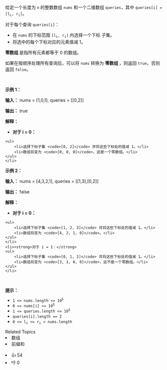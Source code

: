 <p>给定一个长度为 <code>n</code> 的整数数组 <code>nums</code> 和一个二维数组 <code>queries</code>，其中 <code>queries[i] = [l<sub>i</sub>, r<sub>i</sub>]</code>。</p>

<p>对于每个查询&nbsp;<code>queries[i]</code>：</p>

<ul> 
 <li>在&nbsp;<code>nums</code>&nbsp;的下标范围&nbsp;<code>[l<sub>i</sub>, r<sub>i</sub>]</code>&nbsp;内选择一个下标 <span data-keyword="subset">子集</span>。</li> 
 <li>将选中的每个下标对应的元素值减 1。</li> 
</ul>

<p><strong>零数组&nbsp;</strong>是指所有元素都等于 0 的数组。</p>

<p>如果在按顺序处理所有查询后，可以将 <code>nums</code> 转换为&nbsp;<strong>零数组&nbsp;</strong>，则返回 <code>true</code>，否则返回 <code>false</code>。</p>

<p>&nbsp;</p>

<p><strong class="example">示例 1：</strong></p>

<div class="example-block"> 
 <p><strong>输入：</strong> <span class="example-io">nums = [1,0,1], queries = [[0,2]]</span></p> 
</div>

<p><strong>输出：</strong> <span class="example-io">true</span></p>

<p><strong>解释：</strong></p>

<ul> 
 <li><strong>对于 i = 0：</strong> </li>
</ul>

    <ul>
    	<li>选择下标子集 <code>[0, 2]</code> 并将这些下标处的值减 1。</li>
    	<li>数组将变为 <code>[0, 0, 0]</code>，这是一个零数组。</li>
    </ul>
    </li>


<p><strong class="example">示例 2：</strong></p>

<div class="example-block"> 
 <p><strong>输入：</strong> <span class="example-io">nums = [4,3,2,1], queries = [[1,3],[0,2]]</span></p> 
</div>

<p><strong>输出：</strong> <span class="example-io">false</span></p>

<p><strong>解释：</strong></p>

<ul> 
 <li><strong>对于 i = 0：</strong>&nbsp; </li>
</ul>

    <ul>
    	<li>选择下标子集 <code>[1, 2, 3]</code> 并将这些下标处的值减 1。</li>
    	<li>数组将变为 <code>[4, 2, 1, 0]</code>。</li>
    </ul>
    </li>
    <li><strong>对于 i = 1：</strong>
    <ul>
    	<li>选择下标子集 <code>[0, 1, 2]</code> 并将这些下标处的值减 1。</li>
    	<li>数组将变为 <code>[3, 1, 0, 0]</code>，这不是一个零数组。</li>
    </ul>
    </li>


<p>&nbsp;</p>

<p><strong>提示：</strong></p>

<ul> 
 <li><code>1 &lt;= nums.length &lt;= 10<sup>5</sup></code></li> 
 <li><code>0 &lt;= nums[i] &lt;= 10<sup>5</sup></code></li> 
 <li><code>1 &lt;= queries.length &lt;= 10<sup>5</sup></code></li> 
 <li><code>queries[i].length == 2</code></li> 
 <li><code>0 &lt;= l<sub>i</sub> &lt;= r<sub>i</sub> &lt; nums.length</code></li> 
</ul>

<div><div>Related Topics</div><div><li>数组</li><li>前缀和</li></div></div><br><div><li>👍 54</li><li>👎 0</li></div>